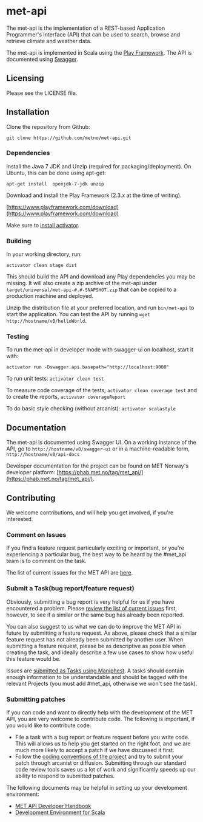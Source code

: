 # met-api

The met-api is the implementation of a REST-based Application Programmer's
Interface (API) that can be used to search, browse and retrieve climate and
weather data.

The met-api is implemented in Scala using the
[Play Framework](https://playframework.com). The API is documented using
[Swagger](http://swagger.io).


## Licensing

Please see the LICENSE file.


## Installation

Clone the repository from Github:

`git clone https://github.com/metno/met-api.git`


### Dependencies

Install the Java 7 JDK and Unzip (required for packaging/deployment). On
Ubuntu, this can be done using apt-get:

`apt-get install  openjdk-7-jdk unzip`

Download and install the Play Framework (2.3.x at the time of writing).

[https://www.playframework.com/download](https://www.playframework.com/download)

Make sure to [install activator](https://www.playframework.com/documentation/2.3.x/Installing).


### Building

In your working directory, run:

`activator clean stage dist`

This should build the API and download any Play dependencies you may be
missing. It will also create a zip archive of the met-api under
`target/universal/met-api-#.#-SNAPSHOT.zip` that can be copied to a
production machine and deployed.

Unzip the distribution file at your preferred location, and run `bin/met-api`
to start the application. You can test the API by running
`wget http://hostname/v0/helloWorld`.


### Testing

To run the met-api in developer mode with swagger-ui on localhost, start it
with:

`activator run -Dswagger.api.basepath="http://localhost:9000"`

To run unit tests: `activator clean test`

To measure code coverage of the tests; `activator clean coverage test` and
to create the reports, `activator coverageReport`

To do basic style checking (without arcanist): `activator scalastyle`


## Documentation

The met-api is documented using Swagger UI. On a working instance of the API,
go to `http://hostname/v0/swagger-ui` or in a machine-readable form,
`http://hostname/v0/api-docs`

Developer documentation for the project can be found on MET Norway's developer
platform: [https://phab.met.no/tag/met_api/](https://phab.met.no/tag/met_api/).


## Contributing

We welcome contributions, and will help you get involved, if you're
interested.


### Comment on Issues

If you find a feature request particularly exciting or important, or you're
experiencing a particular bug, the best way to be heard by the #met_api team
is to comment on the task.

The list of current issues for the MET API are [here](https://phab.met.no/maniphest/?statuses=open&allProjects=PHID-PROJ-cf5xpz6j3jijthgt2lpr#R).


### Submit a Task(bug report/feature request)

Obviously, submitting a bug report is very helpful for us if you have
encountered a problem. Please [review the list of current issues](https://phab.met.no/maniphest/?statuses=open&allProjects=PHID-PROJ-cf5xpz6j3jijthgt2lpr#R)
first, however, to see if a similar or the same bug has already been reported.

You can also suggest to us what we can do to improve the MET API in future by
submitting a feature request. As above, please check that a similar feature
request has not already been submitted by another user. When submitting a
feature request, please be as descriptive as possible when creating the task,
and ideally describe a few use cases to show how useful this feature would be.

Issues are [submitted as Tasks using Maniphest](https://phab.met.no/maniphest/task/create/).
A tasks should contain enough information to be understandable and should be
tagged with the relevant Projects (you must add #met_api, otherwise we won't
see the task).


### Submitting patches

If you can code and want to directly help with the development of the MET API,
you are very welcome to contribute code. The following is important, if you
would like to contribute code:

- File a task with a bug report or feature request before you write code. This
will allows us to help you get started on the right foot, and we are much more
likely to accept a patch if we have discussed it first.
- Follow the [coding conventions of the project](https://phab.met.no/w/methodologies/development_workflow/#coding-conventions)
and try to submit your patch through arcanist or diffusion. Submitting through
our standard code review tools saves us a lot of work and significantly speeds
up our ability to respond to submitted patches.

The following documents may be helpful in setting up your development
environment:

- [MET API Developer Handbook](https://phab.met.no/w/methodologies/developer_handbook/)
- [Development Environment for Scala](https://phab.met.no/w/methodologies/developer_handbook/scala/)